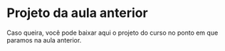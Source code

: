 # Projeto da aula anterior
Caso queira, você pode baixar aqui o projeto do curso no ponto em que paramos na aula anterior.